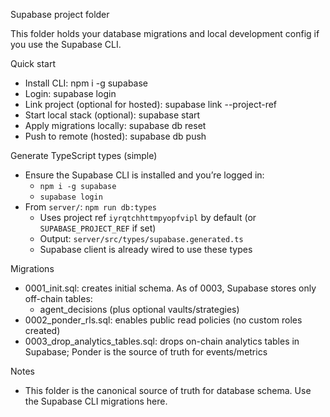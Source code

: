 Supabase project folder

This folder holds your database migrations and local development config if you use the Supabase CLI.

Quick start
- Install CLI: npm i -g supabase
- Login: supabase login
- Link project (optional for hosted): supabase link --project-ref <your-ref>
- Start local stack (optional): supabase start
- Apply migrations locally: supabase db reset
- Push to remote (hosted): supabase db push

Generate TypeScript types (simple)
- Ensure the Supabase CLI is installed and you’re logged in:
  - `npm i -g supabase`
  - `supabase login`
- From `server/`: `npm run db:types`
  - Uses project ref `iyrqtchhttmpyopfvipl` by default (or `SUPABASE_PROJECT_REF` if set)
  - Output: `server/src/types/supabase.generated.ts`
  - Supabase client is already wired to use these types

Migrations
- 0001_init.sql: creates initial schema. As of 0003, Supabase stores only off-chain tables:
  - agent_decisions (plus optional vaults/strategies)
- 0002_ponder_rls.sql: enables public read policies (no custom roles created)
- 0003_drop_analytics_tables.sql: drops on-chain analytics tables in Supabase; Ponder is the source of truth for events/metrics

Notes
- This folder is the canonical source of truth for database schema. Use the Supabase CLI migrations here.
